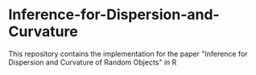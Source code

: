 # Inference-for-Dispersion-and-Curvature
This repository contains the implementation for the paper "Inference for Dispersion and Curvature of Random Objects" in R
